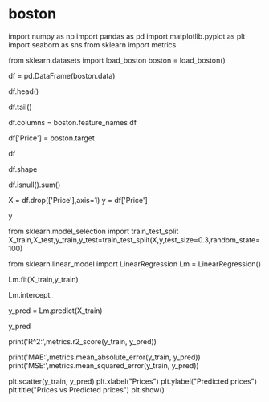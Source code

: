 # boston



import numpy as np
import pandas as pd
import matplotlib.pyplot as plt
import seaborn as sns
from sklearn import metrics


from sklearn.datasets import load_boston
boston = load_boston()


df = pd.DataFrame(boston.data)

df.head()

df.tail()

df.columns = boston.feature_names
df

df['Price'] = boston.target

df

df.shape

df.isnull().sum()

X = df.drop(['Price'],axis=1)
y = df['Price']


y

from sklearn.model_selection import train_test_split
X_train,X_test,y_train,y_test=train_test_split(X,y,test_size=0.3,random_state=100)


from sklearn.linear_model import LinearRegression
Lm = LinearRegression()


Lm.fit(X_train,y_train)


Lm.intercept_


y_pred = Lm.predict(X_train)

y_pred

print('R^2:',metrics.r2_score(y_train, y_pred))


print('MAE:',metrics.mean_absolute_error(y_train, y_pred))
print('MSE:',metrics.mean_squared_error(y_train, y_pred))


plt.scatter(y_train, y_pred)
plt.xlabel("Prices")
plt.ylabel("Predicted prices")
plt.title("Prices vs Predicted prices")
plt.show()
